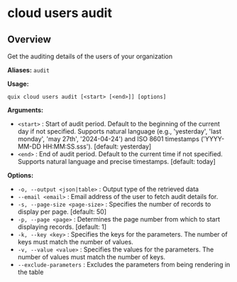 # cloud users audit

## Overview

Get the auditing details of the users of your organization

**Aliases:** `audit`

**Usage:**

```
quix cloud users audit [<start> [<end>]] [options]
```

**Arguments:**

- `<start>` : Start of audit period. Default to the beginning of the current day if not specified.
Supports natural language (e.g., 'yesterday', 'last monday', 'may 27th', '2024-04-24') and ISO 8601 timestamps ('YYYY-MM-DD HH:MM:SS.sss'). [default: yesterday]
- `<end>` : End of audit period. Default to the current time if not specified.
Supports natural language and precise timestamps. [default: today]

**Options:**

- `-o, --output <json|table>` : Output type of the retrieved data
- `--email <email>` : Email address of the user to fetch audit details for.
- `-s, --page-size <page-size>` : Specifies the number of records to display per page. [default: 50]
- `-p, --page <page>` : Determines the page number from which to start displaying records. [default: 1]
- `-k, --key <key>` : Specifies the keys for the parameters. The number of keys must match the number of values.
- `-v, --value <value>` : Specifies the values for the parameters. The number of values must match the number of keys.
- `--exclude-parameters` : Excludes the parameters from being rendering in the table

